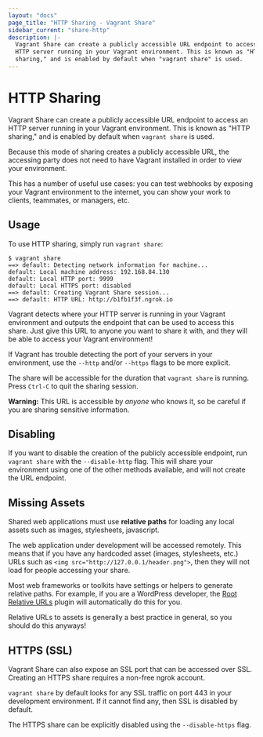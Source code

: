```yaml
---
layout: "docs"
page_title: "HTTP Sharing - Vagrant Share"
sidebar_current: "share-http"
description: |-
  Vagrant Share can create a publicly accessible URL endpoint to access an
  HTTP server running in your Vagrant environment. This is known as "HTTP
  sharing," and is enabled by default when "vagrant share" is used.
---
```


# HTTP Sharing

Vagrant Share can create a publicly accessible URL endpoint to access an
HTTP server running in your Vagrant environment. This is known as "HTTP
sharing," and is enabled by default when `vagrant share` is used.

Because this mode of sharing creates a publicly accessible URL, the accessing
party does not need to have Vagrant installed in order to view your environment.

This has a number of useful use cases: you can test webhooks by exposing
your Vagrant environment to the internet, you can show your work to clients,
teammates, or managers, etc.

## Usage

To use HTTP sharing, simply run `vagrant share`:

```
$ vagrant share
==> default: Detecting network information for machine...
default: Local machine address: 192.168.84.130
default: Local HTTP port: 9999
default: Local HTTPS port: disabled
==> default: Creating Vagrant Share session...
==> default: HTTP URL: http://b1fb1f3f.ngrok.io
```

Vagrant detects where your HTTP server is running in your Vagrant environment
and outputs the endpoint that can be used to access this share. Just give
this URL to anyone you want to share it with, and they will be able to access
your Vagrant environment!

If Vagrant has trouble detecting the port of your servers in your environment,
use the `--http` and/or `--https` flags to be more explicit.

The share will be accessible for the duration that `vagrant share` is running.
Press `Ctrl-C` to quit the sharing session.

<div class="alert alert-warning">
  <strong>Warning:</strong> This URL is accessible by <em>anyone</em>
  who knows it, so be careful if you are sharing sensitive information.
</div>

## Disabling

If you want to disable the creation of the publicly accessible endpoint,
run `vagrant share` with the `--disable-http` flag. This will share your
environment using one of the other methods available, and will not create
the URL endpoint.

## Missing Assets

Shared web applications must use **relative paths** for loading any
local assets such as images, stylesheets, javascript.

The web application under development will be accessed remotely. This means
that if you have any hardcoded asset (images, stylesheets, etc.) URLs
such as `<img src="http://127.0.0.1/header.png">`, then they will not load
for people accessing your share.

Most web frameworks or toolkits have settings or helpers to generate
relative paths. For example, if you are a WordPress developer, the
[Root Relative URLs](http://wordpress.org/plugins/root-relative-urls/) plugin
will automatically do this for you.

Relative URLs to assets is generally a best practice in general, so you
should do this anyways!

## HTTPS (SSL)

Vagrant Share can also expose an SSL port that can be accessed over
SSL. Creating an HTTPS share requires a non-free ngrok account.

`vagrant share` by default looks for any SSL traffic on port 443 in your
development environment. If it cannot find any, then SSL is disabled by
default.

The HTTPS share can be explicitly disabled using the `--disable-https` flag.
